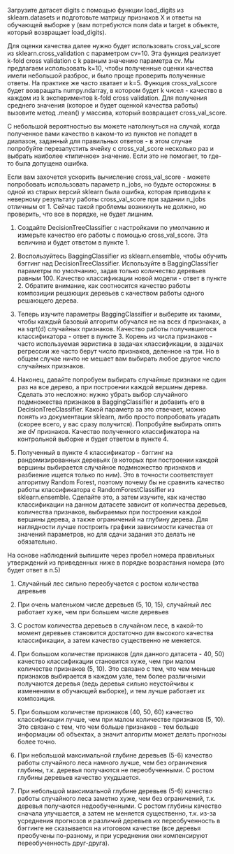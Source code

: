 Загрузите датасет digits с помощью функции load_digits из sklearn.datasets и подготовьте матрицу признаков X и ответы на обучающей выборке y (вам потребуются поля data и target в объекте, который возвращает load_digits).

Для оценки качества далее нужно будет использовать cross_val_score из sklearn.cross_validation с параметром cv=10. Эта функция реализует k-fold cross validation c k равным значению параметра cv. Мы предлагаем использовать k=10, чтобы полученные оценки качества имели небольшой разброс, и было проще проверить полученные ответы. На практике же часто хватает и k=5. Функция cross_val_score будет возвращать numpy.ndarray, в котором будет k чисел - качество в каждом из k экспериментов k-fold cross validation. Для получения среднего значения (которое и будет оценкой качества работы) вызовите метод .mean() у массива, который возвращает cross_val_score.

С небольшой вероятностью вы можете натолкнуться на случай, когда полученное вами качество в каком-то из пунктов не попадет в диапазон, заданный для правильных ответов - в этом случае попробуйте перезапустить ячейку с cross_val_score несколько раз и выбрать наиболее «типичное» значение. Если это не помогает, то где-то была допущена ошибка.

Если вам захочется ускорить вычисление cross_val_score - можете попробовать использовать параметр n_jobs, но будьте осторожны: в одной из старых версий sklearn была ошибка, которая приводила к неверному результату работы cross_val_score при задании n_jobs отличным от 1. Сейчас такой проблемы возникнуть не должно, но проверить, что все в порядке, не будет лишним.

1. Создайте DecisionTreeClassifier с настройками по умолчанию и измерьте качество его работы с помощью cross_val_score. Эта величина и будет ответом в пункте 1.

2. Воспользуйтесь BaggingClassifier из sklearn.ensemble, чтобы обучить бэггинг над DecisionTreeClassifier. Используйте в BaggingClassifier параметры по умолчанию, задав только количество деревьев равным 100. Качество классификации новой модели - ответ в пункте 2. Обратите внимание, как соотносится качество работы композиции решающих деревьев с качеством работы одного решающего дерева.

3. Теперь изучите параметры BaggingClassifier и выберите их такими, чтобы каждый базовый алгоритм обучался не на всех d признаках, а на sqrt(d) случайных признаков. Качество работы получившегося классификатора - ответ в пункте 3. Корень из числа признаков - часто используемая эвристика в задачах классификации, в задачах регрессии же часто берут число признаков, деленное на три. Но в общем случае ничто не мешает вам выбирать любое другое число случайных признаков.

4. Наконец, давайте попробуем выбирать случайные признаки не один раз на все дерево, а при построении каждой вершины дерева. Сделать это несложно: нужно убрать выбор случайного подмножества признаков в BaggingClassifier и добавить его в DecisionTreeClassifier. Какой параметр за это отвечает, можно понять из документации sklearn, либо просто попробовать угадать (скорее всего, у вас сразу получится). Попробуйте выбирать опять же d√ признаков. Качество полученного классификатора на контрольной выборке и будет ответом в пункте 4.

5. Полученный в пункте 4 классификатор - бэггинг на рандомизированных деревьях (в которых при построении каждой вершины выбирается случайное подмножество признаков и разбиение ищется только по ним). Это в точности соответствует алгоритму Random Forest, поэтому почему бы не сравнить качество работы классификатора с RandomForestClassifier из sklearn.ensemble. Сделайте это, а затем изучите, как качество классификации на данном датасете зависит от количества деревьев, количества признаков, выбираемых при построении каждой вершины дерева, а также ограничений на глубину дерева. Для наглядности лучше построить графики зависимости качества от значений параметров, но для сдачи задания это делать не обязательно.

На основе наблюдений выпишите через пробел номера правильных утверждений из приведенных ниже в порядке возрастания номера (это будет ответ в п.5)

1) Случайный лес сильно переобучается с ростом количества деревьев

2) При очень маленьком числе деревьев (5, 10, 15), случайный лес работает хуже, чем при большем числе деревьев

3) С ростом количества деревьев в случайном лесе, в какой-то момент деревьев становится достаточно для высокого качества классификации, а затем качество существенно не меняется.

4) При большом количестве признаков (для данного датасета - 40, 50) качество классификации становится хуже, чем при малом количестве признаков (5, 10). Это связано с тем, что чем меньше признаков выбирается в каждом узле, тем более различными получаются деревья (ведь деревья сильно неустойчивы к изменениям в обучающей выборке), и тем лучше работает их композиция.

5) При большом количестве признаков (40, 50, 60) качество классификации лучше, чем при малом количестве признаков (5, 10). Это связано с тем, что чем больше признаков - тем больше информации об объектах, а значит алгоритм может делать прогнозы более точно.

6) При небольшой максимальной глубине деревьев (5-6) качество работы случайного леса намного лучше, чем без ограничения глубины, т.к. деревья получаются не переобученными. С ростом глубины деревьев качество ухудшается.

7) При небольшой максимальной глубине деревьев (5-6) качество работы случайного леса заметно хуже, чем без ограничений, т.к. деревья получаются недообученными. С ростом глубины качество сначала улучшается, а затем не меняется существенно, т.к. из-за усреднения прогнозов и различий деревьев их переобученность в бэггинге не сказывается на итоговом качестве (все деревья преобучены по-разному, и при усреднении они компенсируют переобученность друг-друга).

